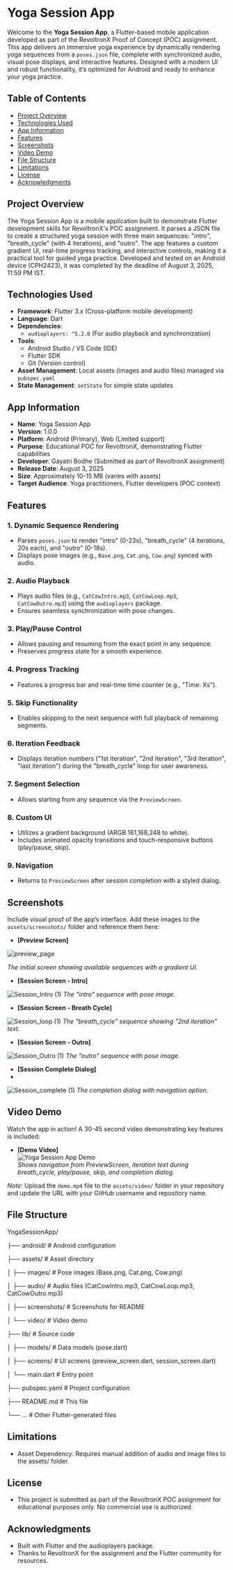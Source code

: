 # Yoga Session App

Welcome to the **Yoga Session App**, a Flutter-based mobile application developed as part of the RevoltronX Proof of Concept (POC) assignment. This app delivers an immersive yoga experience by dynamically rendering yoga sequences from a `poses.json` file, complete with synchronized audio, visual pose displays, and interactive features. Designed with a modern UI and robust functionality, it’s optimized for Android and ready to enhance your yoga practice.

## Table of Contents

- [Project Overview](#project-overview)
- [Technologies Used](#technologies-used)
- [App Information](#app-information)
- [Features](#features)
- [Screenshots](#screenshots)
- [Video Demo](#video-demo)
- [File Structure](#file-structure)
- [Limitations](#limitations)
- [License](#license)
- [Acknowledgments](#acknowledgments)


## Project Overview

The Yoga Session App is a mobile application built to demonstrate Flutter development skills for RevoltronX's POC assignment. It parses a JSON file to create a structured yoga session with three main sequences: "intro", "breath_cycle" (with 4 iterations), and "outro". The app features a custom gradient UI, real-time progress tracking, and interactive controls, making it a practical tool for guided yoga practice. Developed and tested on an Android device (CPH2423), it was completed by the deadline of August 3, 2025, 11:59 PM IST.

## Technologies Used

- **Framework**: Flutter 3.x (Cross-platform mobile development)
- **Language**: Dart
- **Dependencies**:
  - `audioplayers: ^5.2.0` (For audio playback and synchronization)
- **Tools**:
  - Android Studio / VS Code (IDE)
  - Flutter SDK
  - Git (Version control)
- **Asset Management**: Local assets (images and audio files) managed via `pubspec.yaml`
- **State Management**: `setState` for simple state updates

## App Information

- **Name**: Yoga Session App
- **Version**: 1.0.0
- **Platform**: Android (Primary), Web (Limited support)
- **Purpose**: Educational POC for RevoltronX, demonstrating Flutter capabilities
- **Developer**: Gayatri Bodhe (Submitted as part of RevoltronX assignment)
- **Release Date**: August 3, 2025
- **Size**: Approximately 10-15 MB (varies with assets)
- **Target Audience**: Yoga practitioners, Flutter developers (POC context)

## Features

### 1. Dynamic Sequence Rendering
- Parses `poses.json` to render "intro" (0-23s), "breath_cycle" (4 iterations, 20s each), and "outro" (0-18s).
- Displays pose images (e.g., `Base.png`, `Cat.png`, `Cow.png`) synced with audio.

### 2. Audio Playback
- Plays audio files (e.g., `CatCowIntro.mp3`, `CatCowLoop.mp3`, `CatCowOutro.mp3`) using the `audioplayers` package.
- Ensures seamless synchronization with pose changes.

### 3. Play/Pause Control
- Allows pausing and resuming from the exact point in any sequence.
- Preserves progress state for a smooth experience.

### 4. Progress Tracking
- Features a progress bar and real-time time counter (e.g., "Time: Xs").

### 5. Skip Functionality
- Enables skipping to the next sequence with full playback of remaining segments.

### 6. Iteration Feedback
- Displays iteration numbers ("1st iteration", "2nd iteration", "3rd iteration", "last iteration") during the "breath_cycle" loop for user awareness.

### 7. Segment Selection
- Allows starting from any sequence via the `PreviewScreen`.

### 8. Custom UI
- Utilizes a gradient background (ARGB 161,168,248 to white).
- Includes animated opacity transitions and touch-responsive buttons (play/pause, skip).

### 9. Navigation
- Returns to `PreviewScreen` after session completion with a styled dialog.

## Screenshots

Include visual proof of the app’s interface. Add these images to the `assets/screenshots/` folder and reference them here:

- **[Preview Screen]**  

![preview_page](https://github.com/user-attachments/assets/072e237f-9d72-46d0-a3ac-8be58e6ea8d7)

  _The initial screen showing available sequences with a gradient UI._

- **[Session Screen - Intro]**

![Session_Intro (1)](https://github.com/user-attachments/assets/d0653209-721c-4f07-b8c9-e89d0092618e)
  _The "intro" sequence with pose image._

- **[Session Screen - Breath Cycle]**  

![Session_loop (1)](https://github.com/user-attachments/assets/dab84e91-67a3-4481-bc5d-7ab51da232e9)
  _The "breath_cycle" sequence showing "2nd iteration" text._

- **[Session Screen - Outro]**
  
![Session_Outro (1)](https://github.com/user-attachments/assets/ae0e838d-3b8d-4b8e-a312-cd73834cbfb9)
  _The "outro" sequence with pose image._

  
- **[Session Complete Dialog]**
- 
![Session_complete (1)](https://github.com/user-attachments/assets/cc965bed-2f42-436f-a99d-c2a27bf38bea)
  _The completion dialog with navigation option._

## Video Demo

Watch the app in action! A 30-45 second video demonstrating key features is included:

- **[Demo Video]**  
  ![Yoga Session App Demo](https://github.com/<your-username>/YogaSessionApp/blob/main/assets/video/demo.mp4?raw=true)  
  _Shows navigation from PreviewScreen, iteration text during breath_cycle, play/pause, skip, and completion dialog._

*Note*: Upload the `demo.mp4` file to the `assets/video/` folder in your repository and update the URL with your GitHub username and repository name.

## File Structure

YogaSessionApp/

├── android/              # Android configuration

├── assets/               # Asset directory

│   ├── images/           # Pose images (Base.png, Cat.png, Cow.png)

│   ├── audio/            # Audio files (CatCowIntro.mp3, CatCowLoop.mp3, CatCowOutro.mp3)

│   ├── screenshots/      # Screenshots for README

│   └── video/            # Video demo

├── lib/                  # Source code

│   ├── models/           # Data models (pose.dart)

│   ├── screens/          # UI screens (preview_screen.dart, session_screen.dart)

│   └── main.dart         # Entry point

├── pubspec.yaml          # Project configuration

├── README.md             # This file

└── ...                   # Other Flutter-generated files



## Limitations
- Asset Dependency: Requires manual addition of audio and image files to the assets/ folder.

## License
- This project is submitted as part of the RevoltronX POC assignment for educational purposes only. No commercial use is authorized.

## Acknowledgments

- Built with Flutter and the audioplayers package.
- Thanks to RevoltronX for the assignment and the Flutter community for resources.
